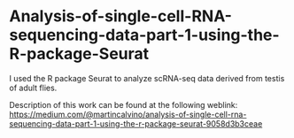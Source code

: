 # Analysis-of-single-cell-RNA-sequencing-data-part-1-using-the-R-package-Seurat
I used the R package Seurat to analyze scRNA-seq data derived from testis of adult flies.

Description of this work can be found at the following weblink:
https://medium.com/@martincalvino/analysis-of-single-cell-rna-sequencing-data-part-1-using-the-r-package-seurat-9058d3b3ceae
